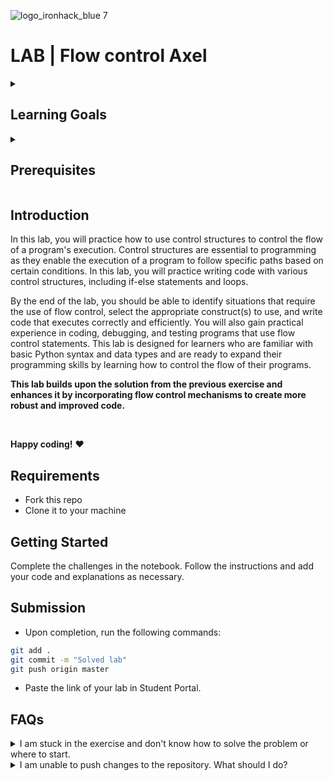 ![logo_ironhack_blue 7](https://user-images.githubusercontent.com/23629340/40541063-a07a0a8a-601a-11e8-91b5-2f13e4e6b441.png)

# LAB | Flow control Axel

<details>
  <summary>
   <h2>Learning Goals</h2>
  </summary>

  This exercise allows you to practice and apply the concepts and techniques taught in class. 

  Upon completion of this exercise, you will be able to:
  
- Use if-else statements to control the flow of execution in a program based on conditions.
- Use loops to repeat actions in a program.
- Combine if-else statements and loops to create more complex programs.
- Apply flow control statements to solve real-world programming problems.
  
  <br>
  <hr> 

</details>


<details>
  <summary>
   <h2>Prerequisites</h2>
  </summary>
  Before this starting this lab, you should have learnt about:

- Data types, operators and structures
- Flow control (if-else statements and loops)
  <br>
  <hr> 

</details>

## Introduction

In this lab, you will practice how to use control structures to control the flow of a program's execution. Control structures are essential to programming as they enable the execution of a program to follow specific paths based on certain conditions. In this lab, you will practice writing code with various control structures, including if-else statements and loops.

By the end of the lab, you should be able to identify situations that require the use of flow control, select the appropriate construct(s) to use, and write code that executes correctly and efficiently. You will also gain practical experience in coding, debugging, and testing programs that use flow control statements. This lab is designed for learners who are familiar with basic Python syntax and data types and are ready to expand their programming skills by learning how to control the flow of their programs.

**This lab builds upon the solution from the previous exercise and enhances it by incorporating flow control mechanisms to create more robust and improved code.**

<br>

**Happy coding!** :heart:

## Requirements

- Fork this repo
- Clone it to your machine


## Getting Started

Complete the challenges in the notebook. Follow the instructions and add your code and explanations as necessary.

## Submission

- Upon completion, run the following commands:

```bash
git add .
git commit -m "Solved lab"
git push origin master
```

- Paste the link of your lab in Student Portal.

## FAQs
<details>
  <summary>I am stuck in the exercise and don't know how to solve the problem or where to start.</summary>
  <br>

  If you are stuck in your code and don't know how to solve the problem or where to start, you should take a step back and try to form a clear question about the specific issue you are facing. This will help you narrow down the problem and come up with potential solutions.


  For example, is it a concept that you don't understand, or are you receiving an error message that you don't know how to fix? It is usually helpful to try to state the problem as clearly as possible, including any error messages you are receiving. This can help you communicate the issue to others and potentially get help from classmates or online resources. 


  Once you have a clear understanding of the problem, you will be able to start working toward the solution.

  [Back to top](#faqs)

</details>


<details>
  <summary>I am unable to push changes to the repository. What should I do?</summary>
  <br>

There are a couple of possible reasons why you may be unable to *push* changes to a Git repository:

1. **You have not committed your changes:** Before you can push your changes to the repository, you need to commit them using the `git commit` command. Make sure you have committed your changes and try pushing again. To do this, run the following terminal commands from the project folder:
  ```bash
  git add .
  git commit -m "Your commit message"
  git push
  ```
2. **You do not have permission to push to the repository:** If you have cloned the repository directly from the main Ironhack repository without making a *Fork* first, you do not have write access to the repository.
To check which remote repository you have cloned, run the following terminal command from the project folder:
  ```bash
  git remote -v
  ```
If the link shown is the same as the main Ironhack repository, you will need to fork the repository to your GitHub account first and then clone your fork to your local machine to be able to push the changes.

**Note**: You should make a copy of your local code to avoid losing it in the process.

  [Back to top](#faqs)

</details>

